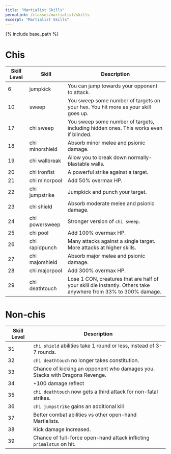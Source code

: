 ```yaml
---
title: "Martialist Skills"
permalink: /classes/martialist/skills
excerpt: "Martialist Skills"
---
```


{% include base_path %}

# Chis

Skill Level | Skill | Description
----------- | ----- | -----------
6           | jumpkick          | You can jump towards your opponent to attack.
10          | sweep             | You sweep some number of targets on your hex. You hit more as your skill goes up.
17          | chi sweep         | You sweep some number of targets, including hidden ones. This works even if blinded.
18          | chi minorshield   | Absorb minor melee and psionic damage.
19          | chi wallbreak     | Allow you to break down normally-blastable walls.
20          | chi ironfist      | A powerful strike against a target.
21          | chi minorpool     | Add 50% overmax HP.
22          | chi jumpstrike    | Jumpkick and punch your target.
23          | chi shield        | Absorb moderate melee and psionic damage.
24          | chi powersweep    | Stronger version of `chi sweep`.
25          | chi pool          | Add 100% overmax HP.
26          | chi rapidpunch    | Many attacks against a single target. More attacks at higher skills.
27          | chi majorshield   | Absorb major melee and psionic damage.
28          | chi majorpool     | Add 300% overmax HP.
29          | chi deathtouch    | Lose 1 CON, creatures that are half of your skill die instantly. Others take anywhere from 33% to 300% damage.

# Non-chis
Skill Level | Description
----------- | -----------
31          | `chi shield` abilities take 1 round or less, instead of 3-7 rounds.
32          | `chi deathtouch` no longer takes constitution.
33          | Chance of kicking an opponent who damages you. Stacks with Dragons Revenge.
34          | +100 damage reflect
35          | `chi deathtouch` now gets a third attack for non-fatal strikes.
36          | `chi jumpstrike` gains an additional kill
37          | Better combat abilities vs other open-hand Martialists.
38          | Kick damage increased.
39          | Chance of full-force open-hand attack inflicting `primalstun` on hit.
